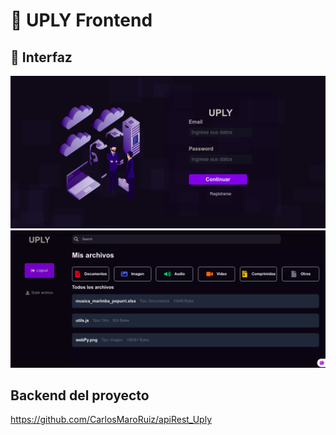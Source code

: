 # 🚀 UPLY Frontend
## 🎨 **Interfaz**
![Login](/login.png)
![Home](/home.png)
## **Backend del proyecto**
https://github.com/CarlosMaroRuiz/apiRest_Uply